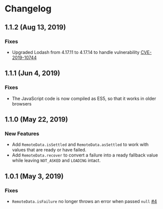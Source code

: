 # Changelog

## 1.1.2 (Aug 13, 2019)

### Fixes

- Upgraded Lodash from 4.17.11 to 4.17.14 to handle vulnerability [CVE-2019-10744](https://cve.mitre.org/cgi-bin/cvename.cgi?name=CVE-2019-10744)

## 1.1.1 (Jun 4, 2019)

### Fixes

- The JavaScript code is now compiled as ES5, so that it works in older browsers

## 1.1.0 (May 22, 2019)

### New Features

- Add `RemoteData.isSettled` and `RemoteData.asSettled` to work with values that are ready or have failed.
- Add `RemoteData.recover` to convert a failure into a ready fallback value while leaving `NOT_ASKED` and `LOADING` intact.

## 1.0.1 (May 3, 2019)

### Fixes

- `RemoteData.isFailure` no longer throws an error when passed `null` [#4](https://github.com/ExtraHop/ts-remote-data/issues/4)